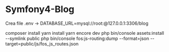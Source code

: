 # Symfony4-Blog

Crea file .env 
	-> DATABASE_URL=mysql://root:@127.0.0.1:3306/blog

composer install
yarn install
yarn encore dev
php bin/console assets:install --symlink public
php bin/console fos:js-routing:dump --format=json --target=public/js/fos_js_routes.json